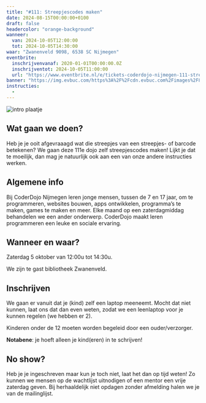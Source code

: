 ```yaml
---
title: "#111: Streepjescodes maken"
date: 2024-08-15T00:00:00+0100
draft: false
headercolor: "orange-background"
wanneer: 
  van: 2024-10-05T12:00:00
  tot: 2024-10-05T14:30:00
waar: "Zwanenveld 9098, 6538 SC Nijmegen"
eventbrite:
  inschrijvenvanaf: 2020-01-01T00:00:00.0Z
  inschrijventot: 2024-10-05T11:00:00
  url: "https://www.eventbrite.nl/e/tickets-coderdojo-nijmegen-111-streepjescodes-maken-995532022077"
banner: "https://img.evbuc.com/https%3A%2F%2Fcdn.evbuc.com%2Fimages%2F857305839%2F187233351803%2F1%2Foriginal.20240923-192118?h=200&w=450&auto=format%2Ccompress&q=75&sharp=10&rect=0%2C0%2C2160%2C1080&s=16a03453584892b4fedc8015f305cf82"
instructies:
  - 
---
```


![intro plaatje](https://img.evbuc.com/https%3A%2F%2Fcdn.evbuc.com%2Fimages%2F857305839%2F187233351803%2F1%2Foriginal.20240923-192118?h=200&w=450&auto=format%2Ccompress&q=75&sharp=10&rect=0%2C0%2C2160%2C1080&s=16a03453584892b4fedc8015f305cf82)


## Wat gaan we doen?

Heb je je ooit afgevraaagd wat die streepjes van een streepjes- of barcode betekenen? We gaan deze 111e dojo zelf streepjescodes maken!
Lijkt je dat te moeilijk, dan mag je natuurlijk ook aan een van onze andere instructies werken.




<!--more-->


## Algemene info

Bij CoderDojo Nijmegen leren jonge mensen, tussen de 7 en 17 jaar, om te programmeren, websites bouwen, apps ontwikkelen, programma’s te maken, games te maken en meer. Elke maand op een zaterdagmiddag behandelen we een ander onderwerp. CoderDojo maakt leren programmeren een leuke en sociale ervaring.



## Wanneer en waar?

Zaterdag 5 oktober van 12:00u tot 14:30u.

We zijn te gast bibliotheek Zwanenveld.



## Inschrijven

We gaan er vanuit dat je (kind) zelf een laptop meeneemt. Mocht dat niet kunnen, laat ons dat dan even weten, zodat we een leenlaptop voor je kunnen regelen (we hebben er 2).

Kinderen onder de 12 moeten worden begeleid door een ouder/verzorger.

**Notabene**: je hoeft alleen je kind(eren) in te schrijven!



## No show?

Heb je je ingeschreven maar kun je toch niet, laat het dan op tijd weten! Zo kunnen we mensen op de wachtlijst uitnodigen of een mentor een vrije zaterdag geven. Bij herhaaldelijk niet opdagen zonder afmelding halen we je van de mailinglijst.
